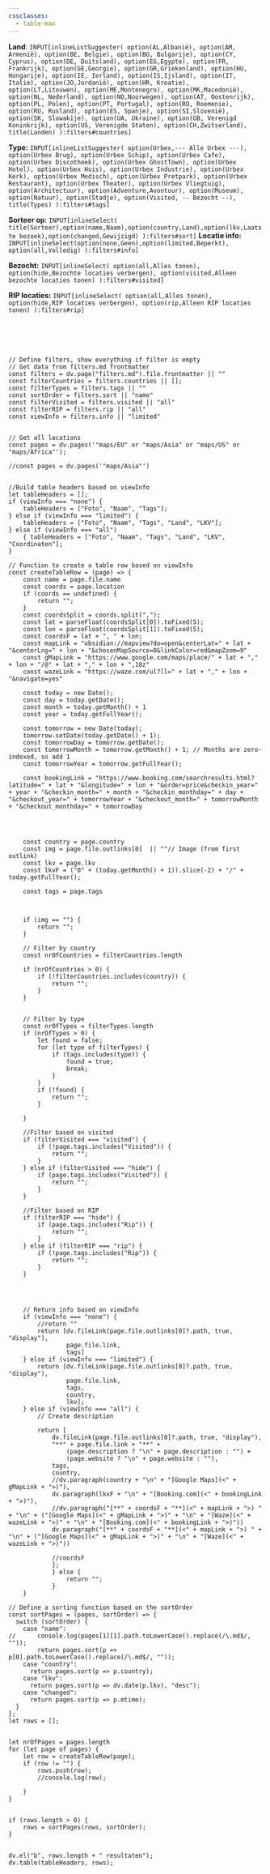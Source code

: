 ```yaml
---
cssclasses:
  - table-max
---
```



**Land**: `INPUT[inlineListSuggester(
	option(AL,Albanië),
	option(AM, Armenië),
	option(BE, Belgie),
	option(BG, Bulgarije),
	option(CY, Cyprus),
	option(DE, Duitsland),
	option(EG,Egypte),
	option(FR, Frankrijk),
	option(GE,Georgie),
	option(GR,Griekenland),
	option(HU, Hongarije),
	option(IE, Ierland),
	option(IS,Ijsland),
	option(IT, Italie),
	option(JO,Jordanië),
	option(HR, Kroatie),
	option(LT,Litouwen),
	option(ME,Montenegro),
	option(MK,Macedonië),
	option(NL, Nederland),
	option(NO,Noorwegen),
	option(AT, Oostenrijk),
	option(PL, Polen),
	option(PT, Portugal),
	option(RO, Roemenie),
	option(RU, Rusland),
	option(ES, Spanje),
	option(SI,Slovenië),
	option(SK, Slowakije),
	option(UA, Ukraine),
	option(GB, Verenigd Koninkrijk),
	 option(US, Verenigde Staten),
	 option(CH,Zwitserland),
	title(Landen)
):filters#countries]`



**Type:** `INPUT[inlineListSuggester(
	option(Urbex,--- Alle Urbex ---),
	option(Urbex Brug),
	option(Urbex Schip),
	option(Urbex Cafe),
	option(Urbex Discotheek),
	option(Urbex GhostTown),
	option(Urbex Hotel),
	option(Urbex Huis),
	option(Urbex Industrie),
	option(Urbex Kerk),
	option(Urbex Medisch),
	option(Urbex Pretpark),
	option(Urbex Restaurant),
	option(Urbex Theater),
	option(Urbex Vliegtuig),
	option(Architectuur),
	option(Adventure,Avontuur),
	option(Museum),
	option(Natuur),
	option(Stadje),
	option(Visited, -- Bezocht --),
	title(Types)
	):filters#tags]`


**Sorteer op**: `INPUT[inlineSelect(
title(Sorteer),option(name,Naam),option(country,Land),option(lkv,Laatste bezoek),option(changed,Gewijzigd)
):filters#sort]` **Locatie info:** `INPUT[inlineSelect(option(none,Geen),option(limited,Beperkt),
option(all,Volledig)
):filters#info]`

**Bezocht:** 
`INPUT[inlineSelect(
option(all,Alles tonen),
option(hide,Bezochte locaties verbergen),
option(visited,Alleen bezochte locaties tonen)
):filters#visited]` 

**RIP locaties:**
`INPUT[inlineSelect(
option(all,Alles tonen),
option(hide,RIP locaties verbergen),
option(rip,Alleen RIP locaties tonen)
):filters#rip]`



```dataviewjs





// Define filters, show everything if filter is empty
// Get data from filters.md frontmatter
const filters = dv.page("filters.md").file.frontmatter || ""
const filterCountries = filters.countries || [];
const filterTypes = filters.tags || ""
const sortOrder = filters.sort || "name"
const filterVisited = filters.visited || "all"
const filterRIP = filters.rip || "all"
const viewInfo = filters.info || "limited"


// Get all locations
const pages = dv.pages('"maps/EU" or "maps/Asia" or "maps/US" or "maps/Africa"');

//const pages = dv.pages('"maps/Asia"')


//Build table headers based on viewInfo
let tableHeaders = [];
if (viewInfo === "none") { 
	tableHeaders = ["Foto", "Naam", "Tags"]; 
} else if (viewInfo === "limited") { 
	tableHeaders = ["Foto", "Naam", "Tags", "Land", "LKV"]; 
} else if (viewInfo === "all") 
	{ tableHeaders = ["Foto", "Naam", "Tags", "Land", "LKV", "Coordinaten"];
}

// Function to create a table row based on viewInfo
const createTableRow = (page) => {
	const name = page.file.name
	const coords = page.location
	if (coords == undefined) {
		return "";
	}
	const coordsSplit = coords.split(",");
	const lat = parseFloat(coordsSplit[0]).toFixed(5);
	const lon = parseFloat(coordsSplit[1]).toFixed(5);
	const coordsF = lat + ", " + lon;
	const mapLink = "obsidian://mapview?do=open&centerLat=" + lat + "&centerLng=" + lon + "&chosenMapSource=0&linkColor=red&mapZoom=9"
	const gMapLink = "https://www.google.com/maps/place/" + lat + "," + lon + "/@" + lat + "," + lon + ",18z"
	const wazeLink = "https://waze.com/ul?ll=" + lat + "," + lon + "&navigate=yes"

	const today = new Date();
	const day = today.getDate();
	const month = today.getMonth() + 1
	const year = today.getFullYear();

	const tomorrow = new Date(today);
	tomorrow.setDate(today.getDate() + 1);
	const tomorrowDay = tomorrow.getDate();
	const tomorrowMonth = tomorrow.getMonth() + 1; // Months are zero-indexed, so add 1
	const tomorrowYear = tomorrow.getFullYear();

	const bookingLink = "https://www.booking.com/searchresults.html?latitude=" + lat + "&longitude=" + lon + "&order=price&checkin_year=" + year + "&checkin_month=" + month + "&checkin_monthday=" + day + "&checkout_year=" + tomorrowYear + "&checkout_month=" + tomorrowMonth + "&checkout_monthday=" + tomorrowDay



	
	const country = page.country
	const img = page.file.outlinks[0]  || ""// Image (from first outlink)
	const lkv = page.lkv
	const lkvF = ("0" + (today.getMonth() + 1)).slice(-2) + "/" + today.getFullYear();

	const tags = page.tags

	
	
	if (img == "") {
		return "";
	}

	// Filter by country
	const nrOfCountries = filterCountries.length

	if (nrOfCountries > 0) {
		if (!filterCountries.includes(country)) {
			return "";
		}
	}


	// Filter by type
	const nrOfTypes = filterTypes.length
	if (nrOfTypes > 0) {
		let found = false;
		for (let type of filterTypes) {
			if (tags.includes(type)) {
				found = true;
				break;
			}
		}
		if (!found) {
			return "";
		}

	}

	//Filter based on visited
	if (filterVisited === "visited") {
		if (!page.tags.includes("Visited")) {
			return "";
		}
	} else if (filterVisited === "hide") {
		if (page.tags.includes("Visited")) {
			return "";
		}
	}

	//Filter based on RIP
	if (filterRIP === "hide") {
		if (page.tags.includes("Rip")) {
			return "";
		}
	} else if (filterRIP === "rip") {
		if (!page.tags.includes("Rip")) {
			return "";
		}
	}
		
	

		
	// Return info based on viewInfo
	if (viewInfo === "none") {
		//return ""
		return [dv.fileLink(page.file.outlinks[0]?.path, true, "display"), 
				page.file.link,
				tags]
	} else if (viewInfo === "limited") {
		return [dv.fileLink(page.file.outlinks[0]?.path, true, "display"),
				page.file.link,
				tags,
				country,
				lkv];
	} else if (viewInfo === "all") {
		// Create description
		
		return [
			dv.fileLink(page.file.outlinks[0]?.path, true, "display"),
			"**" + page.file.link + "**" +
				(page.description ? "\n" + page.description : "") +
				(page.website ? "\n" + page.website : ""),
			tags,
			country,
			//dv.paragraph(country + "\n" + "[Google Maps](<" + gMapLink + ">)"),
			dv.paragraph(lkvF + "\n" + "[Booking.com](<" + bookingLink + ">)"),
			//dv.paragraph("[**" + coordsF + "**](<" + mapLink + ">) " + "\n" + ("[Google Maps](<" + gMapLink + ">)" + "\n" + "[Waze](<" + wazeLink + ">)" + "\n" + "[Booking.com](<" + bookingLink + ">)"))
			dv.paragraph("[**" + coordsF + "**](<" + mapLink + ">) " + "\n" + ("[Google Maps](<" + gMapLink + ">)" + "\n" + "[Waze](<" + wazeLink + ">)"))

			//coordsF
			];
			} else {
				return "";
			}
	}

// Define a sorting function based on the sortOrder
const sortPages = (pages, sortOrder) => {
  switch (sortOrder) {
    case "name":
//		console.log(pages[1][1].path.toLowerCase().replace(/\.md$/, ""));
		return pages.sort(p => p[0].path.toLowerCase().replace(/\.md$/, ""));
    case "country":
      return pages.sort(p => p.country);
    case "lkv":
      return pages.sort(p => dv.date(p.lkv), "desc");
    case "changed":
      return pages.sort(p => p.mtime);
  }
};
let rows = [];


let nrOfPages = pages.length
for (let page of pages) {
	let row = createTableRow(page);
	if (row != "") {
		rows.push(row);
		//console.log(row);

	}
}


if (rows.length > 0) {
	rows = sortPages(rows, sortOrder);
}


dv.el("b", rows.length + " resultaten");
dv.table(tableHeaders, rows);
